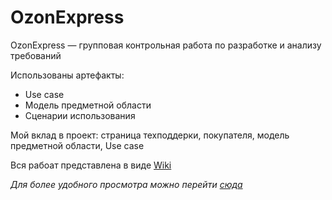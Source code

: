 # OzonExpress
OzonExpress — групповая контрольная работа по разработке и анализу требований

Использованы артефакты: 
* Use case
* Модель предметной области
* Сценарии использования 

Мой вклад в проект: страница техподдерки, покупателя, модель предметной области, Use case 

Вся рабоат представлена в виде [Wiki](https://github.com/lnstnkv/OzonExpress/wiki)

_Для более удобного просмотра можно перейти [сюда](https://chantreck.notion.site/chantreck/OZON-9a0eebfd316f4523a23aa771a7b889d4)_

